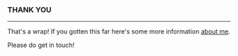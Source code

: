 ### THANK YOU
---

That's a wrap! If you gotten this far here's some more information [about me](https://about.me/carrie).

Please do get in touch!
